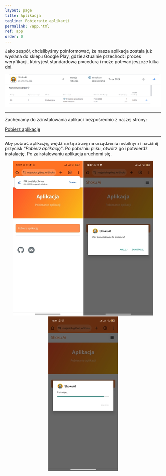 ```yaml
---
layout: page
title: Aplikacja
tagline: Pobieranie aplikacji
permalink: /app.html
ref: app
order: 0
---
```

Jako zespół, chcielibyśmy poinformować, że nasza aplikacja została już wysłana do sklepu Google Play, gdzie aktualnie przechodzi proces weryfikacji, który jest standardową procedurą i może potrwać jeszcze kilka dni.

<img src="assets\images\sklep_1.png">
<img src="assets\images\sklep_2.png">

* * *

Zachęcamy do zainstalowania aplikacji bezpośrednio z naszej strony:

<div class="center">
  <a href="{{ site.github.apk_url }}" class="btnColor">Pobierz aplikację</a>
</div>

* * *

Aby pobrać aplikację, wejdź na tą stronę na urządzeniu mobilnym i naciśnij przycisk _"Pobierz aplikację"_. Po pobraniu pliku, otwórz go i potwierdź instalację. Po zainstalowaniu aplikacja uruchomi się.

<p align="center">
    <img src="assets\images\ss_pobrany.jpg">
    <img src="assets\images\ss_czyzainstalowac.jpg">
    <img src="assets\images\ss_instalowanie.jpg">
</p>



